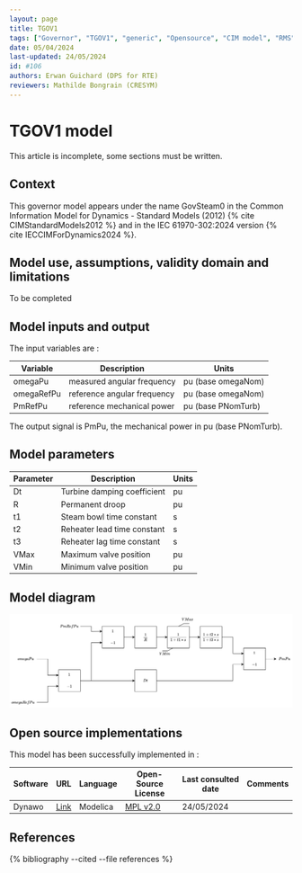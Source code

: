 ```yaml
---
layout: page
title: TGOV1
tags: ["Governor", "TGOV1", "generic", "Opensource", "CIM model", "RMS", "phasor", "MRL4", "Single phase", "GovSteam0", "IEC", "dynawo", "#106"]
date: 05/04/2024
last-updated: 24/05/2024
id: #106
authors: Erwan Guichard (DPS for RTE)
reviewers: Mathilde Bongrain (CRESYM)
---
```

# TGOV1 model

This article is incomplete, some sections must be written.

## Context

This governor model appears under the name GovSteam0 in the Common Information Model for Dynamics - Standard Models (2012) {% cite CIMStandardModels2012 %} and in the IEC 61970-302:2024 version {% cite IECCIMForDynamics2024 %}.

## Model use, assumptions, validity domain and limitations

To be completed

## Model inputs and output

The input variables are :

| Variable | Description | Units |
|-----------|--------------| ------|
| omegaPu |measured angular frequency |pu (base omegaNom)|
| omegaRefPu |reference angular frequency |pu (base omegaNom)|
| PmRefPu |reference mechanical power |pu (base PNomTurb)|

The output signal is PmPu, the mechanical power in pu (base PNomTurb).

## Model parameters

| Parameter | Description | Units |
|-----------|--------------| ------|
|Dt |Turbine damping coefficient |pu|
|R |Permanent droop |pu|
|t1 |Steam bowl time constant |s|
|t2 |Reheater lead time constant |s|
|t3 |Reheater lag time constant |s|
|VMax |Maximum valve position |pu|
|VMin |Minimum valve position |pu|

## Model diagram

![TGOV1](/pages/models/regulations/governor/TGOV1/TGOV1.drawio.svg)

## Open source implementations

This model has been successfully implemented in :

| Software      | URL | Language | Open-Source License | Last consulted date | Comments |
| ------------- | --- | -------- | ------------------- | ------------------- | -------- |
| Dynawo | [Link](https://github.com/dynawo/dynawo) | Modelica | [MPL v2.0](https://www.mozilla.org/en-US/MPL/2.0/)  | 24/05/2024 |  |

## References

{% bibliography --cited --file references  %}
